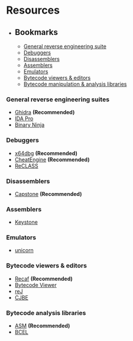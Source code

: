 # Resources

- ## Bookmarks
    - [General reverse engineering suite](#general-reverse-engineering-suites) 
    - [Debuggers](#debuggers)
    - [Disassemblers](#disassemblers)
    - [Assemblers](#assemblers)
    - [Emulators](#emulators)
    - [Bytecode viewers & editors](bytecode-viewers-&-editors)
    - [Bytecode manipulation & analysis libraries](#bytecode-analysis-libraries)

### General reverse engineering suites
* [Ghidra](https://github.com/NationalSecurityAgency/ghidra/releases) **(Recommended)**
* [IDA Pro](https://hex-rays.com/ida-pro/)
* [Binary Ninja](https://binary.ninja/)

### Debuggers
* [x64dbg](http://x64dbg.com/#start) **(Recommended)**
* [CheatEngine](https://www.cheatengine.org/) **(Recommended)**
* [ReCLASS](https://github.com/ReClassNET/ReClass.NET)

### Disassemblers
* [Capstone](http://www.capstone-engine.org/) **(Recommended)**

### Assemblers
* [Keystone](https://github.com/keystone-engine/keystone/)

### Emulators
* [unicorn](https://github.com/unicorn-engine/unicorn)

### Bytecode viewers & editors
* [Recaf](https://github.com/Col-E/Recaf) **(Recommended)**
* [Bytecode Viewer](https://github.com/Konloch/bytecode-viewer)
* [reJ](http://rejava.sourceforge.net/)
* [CJBE](https://github.com/contra/CJBE)

### Bytecode analysis libraries
* [ASM](https://asm.ow2.io/) **(Recommended)**
* [BCEL](https://commons.apache.org/proper/commons-bcel/)
